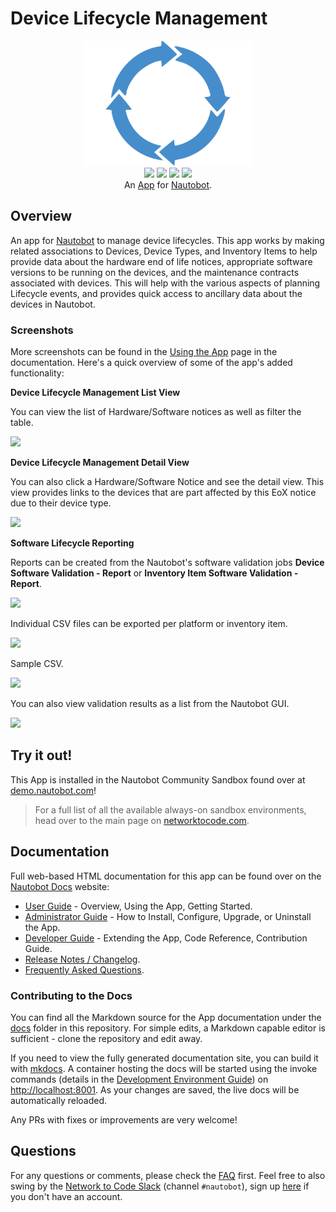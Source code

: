 # Device Lifecycle Management

<p align="center">
  <img src="https://raw.githubusercontent.com/nautobot/nautobot-app-device-lifecycle-mgmt/develop/docs/images/icon-DeviceLifecycle.png" class="logo" height="200px">
  <br>
  <a href="https://github.com/nautobot/nautobot-app-device-lifecycle-mgmt/actions"><img src="https://github.com/nautobot/nautobot-app-device-lifecycle-mgmt/actions/workflows/ci.yml/badge.svg?branch=main"></a>
  <a href="https://docs.nautobot.com/projects/device-lifecycle/en/latest/"><img src="https://readthedocs.org/projects/nautobot-plugin-device-lifecycle-mgmt/badge/"></a>
  <a href="https://pypi.org/project/nautobot-device-lifecycle-mgmt/"><img src="https://img.shields.io/pypi/v/nautobot-device-lifecycle-mgmt"></a>
  <a href="https://pypi.org/project/nautobot-device-lifecycle-mgmt/"><img src="https://img.shields.io/pypi/dm/nautobot-device-lifecycle-mgmt"></a>
  <br>
  An <a href="https://networktocode.com/nautobot-apps/">App</a> for <a href="https://nautobot.com/">Nautobot</a>.
</p>

## Overview

An app for [Nautobot](https://github.com/nautobot/nautobot) to manage device lifecycles. This app works by making related associations to Devices, Device Types, and Inventory Items to help provide data about the hardware end of life notices, appropriate software versions to be running on the devices, and the maintenance contracts associated with devices. This will help with the various aspects of planning Lifecycle events, and provides quick access to ancillary data about the devices in Nautobot.

### Screenshots

More screenshots can be found in the [Using the App](https://docs.nautobot.com/projects/device-lifecycle/en/latest/user/app_use_cases/) page in the documentation. Here's a quick overview of some of the app's added functionality:

**Device Lifecycle Management List View**

You can view the list of Hardware/Software notices as well as filter the table.

![](https://raw.githubusercontent.com/nautobot/nautobot-app-device-lifecycle-mgmt/develop/docs/images/lcm_hardware_list_view.png)

**Device Lifecycle Management Detail View**

You can also click a Hardware/Software Notice and see the detail view. This view provides links to the devices that are part affected by this EoX notice due to their device type.

![](https://raw.githubusercontent.com/nautobot/nautobot-app-device-lifecycle-mgmt/develop/docs/images/lcm_hardware_detail_view.png)

**Software Lifecycle Reporting**

Reports can be created from the Nautobot's software validation jobs **Device Software Validation - Report** or **Inventory Item Software Validation - Report**.

![](https://raw.githubusercontent.com/nautobot/nautobot-app-device-lifecycle-mgmt/develop/docs/images/lcm_software_validation_report_run_graph.png)

Individual CSV files can be exported per platform or inventory item.

![](https://raw.githubusercontent.com/nautobot/nautobot-app-device-lifecycle-mgmt/develop/docs/images/lcm_software_validation_report_run_detailed_summary.png)

Sample CSV.

![](https://raw.githubusercontent.com/nautobot/nautobot-app-device-lifecycle-mgmt/develop/docs/images/lcm_software_validation_report_csv_small.png)

You can also view validation results as a list from the Nautobot GUI.

![](https://raw.githubusercontent.com/nautobot/nautobot-app-device-lifecycle-mgmt/develop/docs/images/lcm_software_validation_report_run_results_list.png)

## Try it out!

This App is installed in the Nautobot Community Sandbox found over at [demo.nautobot.com](https://demo.nautobot.com/)!

> For a full list of all the available always-on sandbox environments, head over to the main page on [networktocode.com](https://www.networktocode.com/nautobot/sandbox-environments/).

## Documentation

Full web-based HTML documentation for this app can be found over on the [Nautobot Docs](https://docs.nautobot.com) website:

- [User Guide](https://docs.nautobot.com/projects/device-lifecycle/en/latest/user/app_overview/) - Overview, Using the App, Getting Started.
- [Administrator Guide](https://docs.nautobot.com/projects/device-lifecycle/en/latest/admin/install/) - How to Install, Configure, Upgrade, or Uninstall the App.
- [Developer Guide](https://docs.nautobot.com/projects/device-lifecycle/en/latest/dev/contributing/) - Extending the App, Code Reference, Contribution Guide.
- [Release Notes / Changelog](https://docs.nautobot.com/projects/device-lifecycle/en/latest/admin/release_notes/).
- [Frequently Asked Questions](https://docs.nautobot.com/projects/device-lifecycle/en/latest/user/faq/).

### Contributing to the Docs

You can find all the Markdown source for the App documentation under the [docs](https://github.com/nautobot/nautobot-app-device-lifecycle-mgmt/tree/develop/docs) folder in this repository. For simple edits, a Markdown capable editor is sufficient - clone the repository and edit away.

If you need to view the fully generated documentation site, you can build it with [mkdocs](https://www.mkdocs.org/). A container hosting the docs will be started using the invoke commands (details in the [Development Environment Guide](https://docs.nautobot.com/projects/device-lifecycle/en/latest/dev/dev_environment/#docker-development-environment)) on [http://localhost:8001](http://localhost:8001). As your changes are saved, the live docs will be automatically reloaded.

Any PRs with fixes or improvements are very welcome!

## Questions

For any questions or comments, please check the [FAQ](https://docs.nautobot.com/projects/device-lifecycle/en/latest/user/faq/) first. Feel free to also swing by the [Network to Code Slack](https://networktocode.slack.com/) (channel `#nautobot`), sign up [here](http://slack.networktocode.com/) if you don't have an account.
